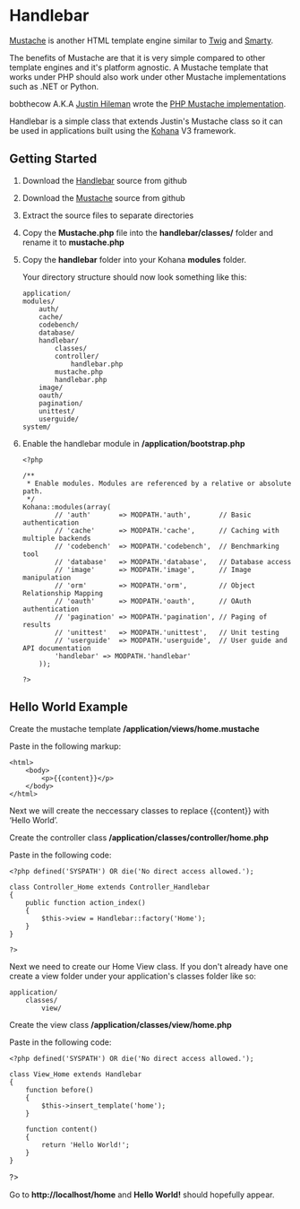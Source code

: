 # Handlebar #

[Mustache][1] is another HTML template engine similar to [Twig][2] and [Smarty][3].

The benefits of Mustache are that it is very simple compared to other template engines and it's platform agnostic.  A Mustache template that works under PHP should also work under other Mustache implementations such as .NET or Python.

bobthecow A.K.A [Justin Hileman][4] wrote the [PHP Mustache implementation][5].

Handlebar is a simple class that extends Justin's Mustache class so it can be used in applications built using the [Kohana][6] V3 framework.

## Getting Started ##

1.	Download the [Handlebar][7] source from github

2.	Download the [Mustache][5] source from github

3.	Extract the source files to separate directories

4.	Copy the **Mustache.php** file into the **handlebar/classes/** folder and rename it to **mustache.php**

5.	Copy the **handlebar** folder into your Kohana **modules** folder.  

	Your directory structure should now look something like this:  

		application/
		modules/
			auth/
			cache/
			codebench/
			database/
			handlebar/
				classes/
				controller/
					handlebar.php
				mustache.php
				handlebar.php
			image/
			oauth/
			pagination/
			unittest/
			userguide/
		system/

6.	Enable the handlebar module in **/application/bootstrap.php**  

		<?php
		
		/**
		 * Enable modules. Modules are referenced by a relative or absolute path.
		 */
		Kohana::modules(array(
				// 'auth'       => MODPATH.'auth',       // Basic authentication
				// 'cache'      => MODPATH.'cache',      // Caching with multiple backends
				// 'codebench'  => MODPATH.'codebench',  // Benchmarking tool
				// 'database'   => MODPATH.'database',   // Database access
				// 'image'      => MODPATH.'image',      // Image manipulation
				// 'orm'        => MODPATH.'orm',        // Object Relationship Mapping
				// 'oauth'      => MODPATH.'oauth',      // OAuth authentication
				// 'pagination' => MODPATH.'pagination', // Paging of results
				// 'unittest'   => MODPATH.'unittest',   // Unit testing
				// 'userguide'  => MODPATH.'userguide',  // User guide and API documentation
				'handlebar' => MODPATH.'handlebar'
			));
		
		?> 


## Hello World Example ##

Create the mustache template **/application/views/home.mustache**

Paste in the following markup:

	<html>
		<body>
			<p>{{content}}</p>
		</body>
	</html>


Next we will create the neccessary classes to replace &#123;&#123;content&#125;&#125; with &lsquo;Hello World&rsquo;.

Create the controller class **/application/classes/controller/home.php**

Paste in the following code:  

	<?php defined('SYSPATH') OR die('No direct access allowed.');

	class Controller_Home extends Controller_Handlebar
	{
		public function action_index()
		{
			$this->view = Handlebar::factory('Home');
		}
	}

	?>

Next we need to create our Home View class.  If you don't already have one create a view folder under your application's classes folder like so:

	application/
		classes/
			view/

Create the view class **/application/classes/view/home.php**

Paste in the following code:  

	<?php defined('SYSPATH') OR die('No direct access allowed.');

	class View_Home extends Handlebar
	{
		function before()
		{
			$this->insert_template('home');
		}
	
		function content()
		{
			return 'Hello World!';
		}
	}

?>

Go to **http://localhost/home** and **Hello World!** should hopefully appear.

[1]: http://mustache.github.com/
[2]: http://www.twig-project.org/
[3]: http://www.smarty.net/
[4]: http://justinhileman.com
[5]: https://github.com/bobthecow/mustache.php
[6]: http://kohanaframework.org/
[7]: https://github.com/malkintower/handlebar
